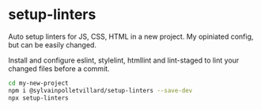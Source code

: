 # setup-linters

Auto setup linters for JS, CSS, HTML in a new project. My opiniated config, but can be easily changed.

Install and configure eslint, stylelint, htmllint and lint-staged to lint your changed files before a commit.

```bash
cd my-new-project
npm i @sylvainpolletvillard/setup-linters --save-dev
npx setup-linters
```
